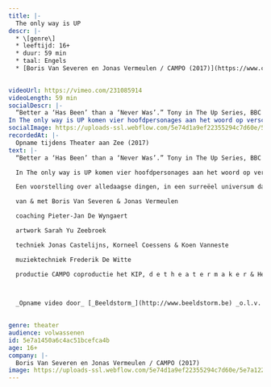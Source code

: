 ```yaml
---
title: |-
  The only way is UP 
descr: |-
  * \[genre\]
  * leeftijd: 16+
  * duur: 59 min
  * taal: Engels
  * [Boris Van Severen en Jonas Vermeulen / CAMPO (2017)](https://www.campo.nu/nl/production/4764/the-only-way-is-up)

  ‍
videoUrl: https://vimeo.com/231085914
videoLength: 59 min
socialDescr: |-
  “Better a ‘Has Been’ than a ‘Never Was’.” Tony in The Up Series, BBC
In The only way is UP komen vier hoofdpersonages aan het woord op verschillende sleutelmomenten in hun leven: als kind, puber, jongvolwassene, dertiger, veertiger en vijftiger. Hoezeer verandert je houding tegenover bepaalde thema’s naarmate je ouder wordt? In hoeverre is de manier waarop je in het leven staat al van jongs af aan bepaald? Is er een manier om ouder worden niet langer als een eliminatie van mogelijkheden te beschouwen, maar als iets om naar uit te kijken?
socialImage: https://uploads-ssl.webflow.com/5e74d1a9ef22355294c7d60e/5e7a122e90876cdade2890e2_Campo_12997__l3a9137_thomas_dhanens-med.jpg
recordedAt: |-
  Opname tijdens Theater aan Zee (2017)
text: |-
  “Better a ‘Has Been’ than a ‘Never Was’.” Tony in The Up Series, BBC

  In The only way is UP komen vier hoofdpersonages aan het woord op verschillende sleutelmomenten in hun leven: als kind, puber, jongvolwassene, dertiger, veertiger en vijftiger. Hoezeer verandert je houding tegenover bepaalde thema’s naarmate je ouder wordt? In hoeverre is de manier waarop je in het leven staat al van jongs af aan bepaald? Is er een manier om ouder worden niet langer als een eliminatie van mogelijkheden te beschouwen, maar als iets om naar uit te kijken?

  Een voorstelling over alledaagse dingen, in een surreëel universum dat alles wegheeft van een langgerekte lsd-trip. Na hun felgesmaakte debuut The Great Downhill Journey of Little Tommy, laten Boris Van Severen en Jonas Vermeulen de zelfgeschreven soundtrack van deze voorstelling dit keer niet door een rockband brengen, maar door twee dj booths die live muziek én (neon-)quotes tegen elkaar op samplen. Een elektro-opera, zo u wil, geïnspireerd door o.m. The Up Series (BBC).

  van & met Boris Van Severen & Jonas Vermeulen

  coaching Pieter-Jan De Wyngaert

  artwork Sarah Yu Zeebroek

  techniek Jonas Castelijns, Korneel Coessens & Koen Vanneste

  muziektechniek Frederik De Witte

  productie CAMPO coproductie het KIP, d e t h e a t e r m a k e r & Het Theaterfestival met de steun van de Vlaamse Gemeenschap

  ‍

  _Opname video door_ [_Beeldstorm_](http://www.beeldstorm.be) _o.l.v. Jan Bosteels_  

  ‍
genre: theater
audience: volwassenen
id: 5e7a1450a6c4ac51bcefca4b
age: 16+
company: |-
  Boris Van Severen en Jonas Vermeulen / CAMPO (2017) 
image: https://uploads-ssl.webflow.com/5e74d1a9ef22355294c7d60e/5e7a122e90876cdade2890e2_Campo_12997__l3a9137_thomas_dhanens-med.jpg
---
```

